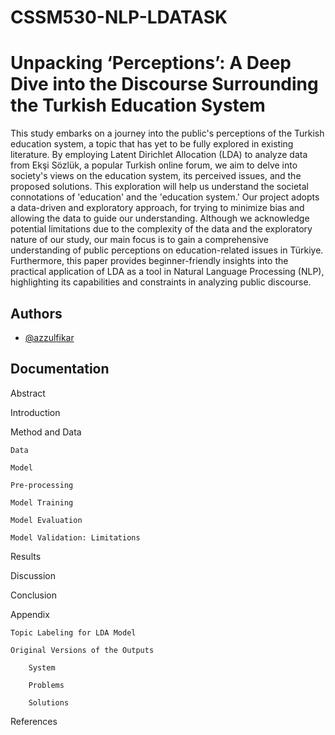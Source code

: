 # CSSM530-NLP-LDATASK


# Unpacking ‘Perceptions’: A Deep Dive into the Discourse Surrounding the Turkish Education System

This study embarks on a journey into the public's perceptions of the Turkish education system, a topic that has yet to be fully explored in existing literature. By employing Latent Dirichlet Allocation (LDA) to analyze data from Ekşi Sözlük, a popular Turkish online forum, we aim to delve into society's views on the education system, its perceived issues, and the proposed solutions. This exploration will help us understand the societal connotations of 'education' and the 'education system.' Our project adopts a data-driven and exploratory approach, for trying to minimize bias and allowing the data to guide our understanding. Although we acknowledge potential limitations due to the complexity of the data and the exploratory nature of our study, our main focus is to gain a comprehensive understanding of public perceptions on education-related issues in Türkiye. Furthermore, this paper provides beginner-friendly insights into the practical application of LDA as a tool in Natural Language Processing (NLP), highlighting its capabilities and constraints in analyzing public discourse.

## Authors

- [@azzulfikar](https://github.com/azzulfikar)

## Documentation

Abstract

Introduction

Method and Data

    Data
    
    Model
    
    Pre-processing
    
    Model Training
    
    Model Evaluation
    
    Model Validation: Limitations
    
    
Results

Discussion

Conclusion

Appendix

    Topic Labeling for LDA Model
    
    Original Versions of the Outputs
    
        System
        
        Problems
        
        Solutions
        
References

